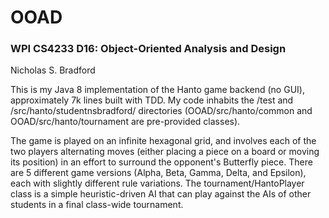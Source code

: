 # OOAD
### WPI CS4233 D16: Object-Oriented Analysis and Design

Nicholas S. Bradford

This is my Java 8 implementation of the Hanto game backend (no GUI), approximately 7k lines built with TDD. My code inhabits the /test and /src/hanto/studentnsbradford/ directories (OOAD/src/hanto/common and OOAD/src/hanto/tournament are pre-provided classes).

The game is played on an infinite hexagonal grid, and involves each of the two players alternating moves (either placing a piece on a board or moving its position) in an effort to surround the opponent's Butterfly piece. There are 5 different game versions (Alpha, Beta, Gamma, Delta, and Epsilon), each with slightly different rule variations. The tournament/HantoPlayer class is a simple heuristic-driven AI that can play against the AIs of other students in a final class-wide tournament.
